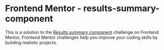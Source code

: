 # Frontend Mentor - results-summary-component
This is a solution to the <a href="https://www.frontendmentor.io/challenges/results-summary-component-CE_K6s0maV" target="blank">Results summary component</a> challenge on Frontend Mentor. 
Frontend Mentor challenges help you improve your coding skills by building realistic projects.

